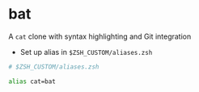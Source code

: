# bat

A `cat` clone with syntax highlighting and Git integration

- Set up alias in `$ZSH_CUSTOM/aliases.zsh`

```zsh
# $ZSH_CUSTOM/aliases.zsh

alias cat=bat
```
